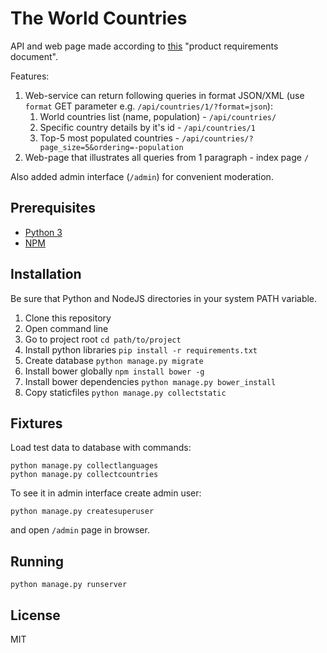 # The World Countries

API and web page made according to [this](http://cs629329.vk.me/v629329938/32a75/UpHITWBTRaU.jpg) "product requirements document".

Features:

1. Web-service can return following queries in format JSON/XML (use `format` GET parameter e.g. `/api/countries/1/?format=json`):
    1. World countries list (name, population) - `/api/countries/`
    2. Specific country details by it's id - `/api/countries/1`
    3. Top-5 most populated countries - `/api/countries/?page_size=5&ordering=-population`
2. Web-page that illustrates all queries from 1 paragraph - index page `/`

Also added admin interface (`/admin`) for convenient moderation.


## Prerequisites

* [Python 3](https://www.python.org/downloads/release/python-351/)
* [NPM](https://nodejs.org/en/)


## Installation

Be sure that Python and NodeJS directories in your system PATH variable.

1. Clone this repository
2. Open command line
3. Go to project root `cd path/to/project`
4. Install python libraries `pip install -r requirements.txt`
5. Create database `python manage.py migrate`
6. Install bower globally `npm install bower -g`
7. Install bower dependencies `python manage.py bower_install`
8. Copy staticfiles `python manage.py collectstatic`


## Fixtures

Load test data to database with commands:

```
python manage.py collectlanguages
python manage.py collectcountries
```

To see it in admin interface create admin user:

```
python manage.py createsuperuser
```

and open `/admin` page in browser.


## Running

```
python manage.py runserver
```


## License

MIT